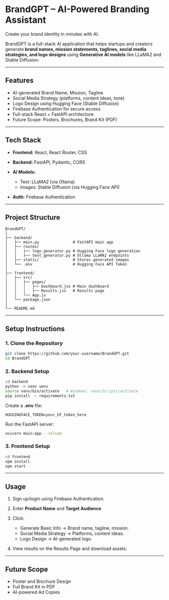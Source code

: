 
# **BrandGPT – AI-Powered Branding Assistant**

Create your brand identity in minutes with AI.

BrandGPT is a full-stack AI application that helps startups and creators generate **brand names, mission statements, taglines, social media strategies, and logo designs** using **Generative AI models** like LLaMA2 and Stable Diffusion.

---

## **Features**

* AI-generated Brand Name, Mission, Tagline
* Social Media Strategy (platforms, content ideas, tone)
* Logo Design using Hugging Face (Stable Diffusion)
* Firebase Authentication for secure access
* Full-stack React + FastAPI architecture
* Future Scope: Posters, Brochures, Brand Kit (PDF)

---

## **Tech Stack**

* **Frontend:** React, React Router, CSS
* **Backend:** FastAPI, Pydantic, CORS
* **AI Models:**

  * Text: LLaMA2 (via Ollama)
  * Images: Stable Diffusion (via Hugging Face API)
* **Auth:** Firebase Authentication

---

## **Project Structure**

```
BrandGPT/
│
├── backend/
│   ├── main.py               # FastAPI main app
│   ├── routes/
│   │   ├── logo_generator.py # Hugging Face logo generation
│   │   ├── text_generator.py # Ollama LLaMA2 endpoints
│   ├── static/               # Stores generated images
│   └── .env                  # Hugging Face API Token
│
├── frontend/
│   ├── src/
│   │   ├── pages/
│   │   │   ├── Dashboard.jsx # Main dashboard
│   │   │   ├── Results.jsx   # Results page
│   │   └── App.js
│   └── package.json
│
└── README.md
```

---

## **Setup Instructions**

### 1. Clone the Repository

```bash
git clone https://github.com/your-username/BrandGPT.git
cd BrandGPT
```

### 2. Backend Setup

```bash
cd backend
python -m venv venv
source venv/bin/activate   # Windows: venv\Scripts\activate
pip install -r requirements.txt
```

Create a **.env** file:

```
HUGGINGFACE_TOKEN=your_hf_token_here
```

Run the FastAPI server:

```bash
uvicorn main:app --reload
```

### 3. Frontend Setup

```bash
cd frontend
npm install
npm start
```

---

## **Usage**

1. Sign up/login using Firebase Authentication.
2. Enter **Product Name** and **Target Audience**.
3. Click:

   * Generate Basic Info → Brand name, tagline, mission.
   * Social Media Strategy → Platforms, content ideas.
   * Logo Design → AI-generated logo.
4. View results on the Results Page and download assets.

---

## **Future Scope**

* Poster and Brochure Design
* Full Brand Kit in PDF
* AI-powered Ad Copies

